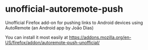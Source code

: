 # unofficial-autoremote-push
Unofficial Firefox add-on for pushing links to Android devices using AutoRemote (an Android app by João Dias)

You can install it most easily at https://addons.mozilla.org/en-US/firefox/addon/autoremote-push-unofficial/
